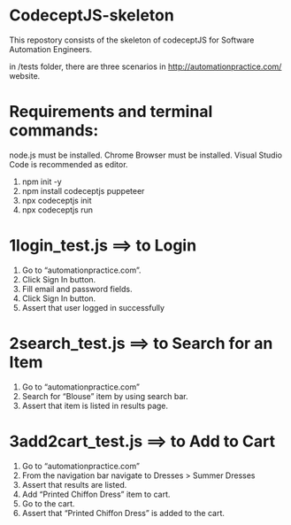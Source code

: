 # CodeceptJS-skeleton

This repostory consists of the skeleton of codeceptJS for Software Automation Engineers.

in /tests folder, there are three scenarios in http://automationpractice.com/ website.

# Requirements and terminal commands:
node.js must be installed.
Chrome Browser must be installed.
Visual Studio Code is recommended as editor.

1. npm init -y
2. npm install codeceptjs puppeteer
3. npx codeceptjs init
4. npx codeceptjs run

# 1login_test.js ==> to Login
1. Go to “automationpractice.com”.
2. Click Sign In button.
3. Fill email and password fields.
4. Click Sign In button.
5. Assert that user logged in successfully

# 2search_test.js ==> to Search for an Item
1. Go to “automationpractice.com”
2. Search for “Blouse” item by using search bar.
3. Assert that item is listed in results page.

# 3add2cart_test.js ==> to Add to Cart
1. Go to “automationpractice.com”
2. From the navigation bar navigate to Dresses > Summer Dresses
3. Assert that results are listed.
4. Add “Printed Chiffon Dress” item to cart.
5. Go to the cart.
6. Assert that “Printed Chiffon Dress” is added to the cart.
